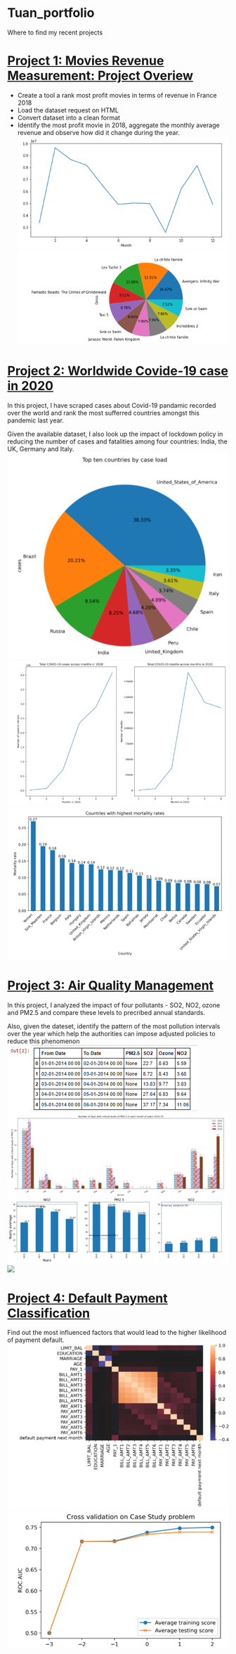 # Tuan_portfolio
Where to find my recent projects

# [Project 1: Movies Revenue Measurement: Project Overiew](https://github.com/Code-Calligrapher/my_projects_files/blob/master/movies_revenues_in_France_2018.ipynb)
* Create a tool a rank most profit movies in terms of revenue in France 2018
* Load the dataset request on HTML
* Convert dataset into a clean format
* Identify the most profit movie in 2018, aggregate the monthly average revenue and observe how did it change during the year.
![](https://github.com/Code-Calligrapher/Tuan_portfolio/blob/main/images/images/monthly_rev_changes.png)
![](https://github.com/Code-Calligrapher/Tuan_portfolio/blob/main/images/images/rev_pct.png)

# [Project 2: Worldwide Covide-19 case in 2020](https://github.com/Code-Calligrapher/my_projects_files/blob/master/worldwide_covid_case_2020.ipynb)
In this project, I have scraped cases about Covid-19 pandamic recorded over the world and rank the most sufferred countries amongst this pandemic last year.

Given the available dataset, I also look up the impact of lockdown policy in reducing the number of cases and fatalities among four countries: India, the UK, Germany and Italy.
![](https://github.com/Code-Calligrapher/Tuan_portfolio/blob/main/images/images/pie.png)
![](https://github.com/Code-Calligrapher/Tuan_portfolio/blob/main/images/images/cases_vs_deaths.png)
![](https://github.com/Code-Calligrapher/Tuan_portfolio/blob/main/images/images/mortal_cotr_ranks.png)

# [Project 3: Air Quality Management](https://github.com/Code-Calligrapher/my_projects_files/blob/master/air_quality_management.ipynb)
In this project, I analyzed the impact of four pollutants - SO2, NO2, ozone and PM2.5 and compare these levels to precribed annual standards.

Also, given the dateset, identify the pattern of the most pollution intervals over the year which help the authorities can impose adjusted policies to reduce this phenomenon
![](https://github.com/Code-Calligrapher/Tuan_portfolio/blob/main/images/images/output_dataset.png)
![](https://github.com/Code-Calligrapher/Tuan_portfolio/blob/main/images/images/monthly_PM25.png)
![](https://github.com/Code-Calligrapher/Tuan_portfolio/blob/main/images/images/pollutants_vs_std_levels.png)
![](https://github.com/Code-Calligrapher/Tuan_portfolio/blob/main/images/images/binned_pollution_levels.pngg)

# [Project 4: Default Payment Classification](https://github.com/Code-Calligrapher/my_projects_files/blob/master/air_quality_management.ipynb)
Find out the most influenced factors that would lead to the higher likelihood of payment default.
![](https://github.com/Code-Calligrapher/Tuan_portfolio/blob/main/images/images/confusion_matrix.png)
![](https://github.com/Code-Calligrapher/Tuan_portfolio/blob/main/images/images/cross_validation.png)
